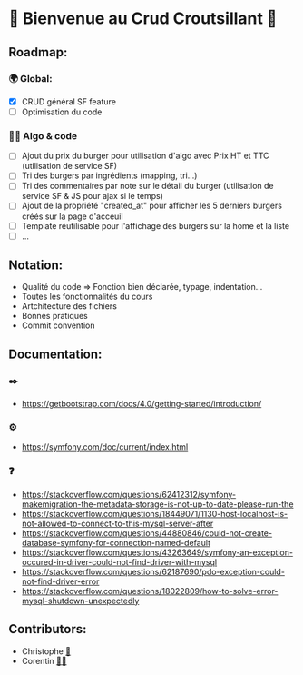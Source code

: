 # 🍔 Bienvenue au Crud Croutsillant 🍔

## Roadmap:
### 🌍 Global:
- [X] CRUD général SF feature
- [ ] Optimisation du code
### 🧑‍💻 Algo & code
- [ ] Ajout du prix du burger pour utilisation d'algo avec Prix HT et TTC (utilisation de service SF)
- [ ] Tri des burgers par ingrédients (mapping, tri...)
- [ ] Tri des commentaires par note sur le détail du burger (utilisation de service SF & JS pour ajax si le temps)
- [ ] Ajout de la propriété "created_at" pour afficher les 5 derniers burgers créés sur la page d'acceuil
- [ ] Template réutilisable pour l'affichage des burgers sur la home et la liste
- [ ] ...
 
## Notation:
- Qualité du code => Fonction bien déclarée, typage, indentation...
- Toutes les fonctionnalités du cours
- Artchitecture des fichiers
- Bonnes pratiques 
- Commit convention

## Documentation:

### ✒️
- https://getbootstrap.com/docs/4.0/getting-started/introduction/

### ⚙️
- https://symfony.com/doc/current/index.html

### ❓
- https://stackoverflow.com/questions/62412312/symfony-makemigration-the-metadata-storage-is-not-up-to-date-please-run-the
- https://stackoverflow.com/questions/18449071/1130-host-localhost-is-not-allowed-to-connect-to-this-mysql-server-after
- https://stackoverflow.com/questions/44880846/could-not-create-database-symfony-for-connection-named-default
- https://stackoverflow.com/questions/43263649/symfony-an-exception-occured-in-driver-could-not-find-driver-with-mysql
- https://stackoverflow.com/questions/62187690/pdo-exception-could-not-find-driver-error
- https://stackoverflow.com/questions/18022809/how-to-solve-error-mysql-shutdown-unexpectedly

## Contributors: 
- Christophe [🤖](https://github.com/chrisdemon8)
- Corentin [👨‍🚀](https://github.com/SynadeIV)